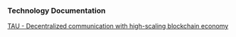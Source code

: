 ### Technology Documentation
[TAU - Decentralized communication with high-scaling blockchain economy](https://github.com/wuzhengy/TAU/blob/master/README.md)

